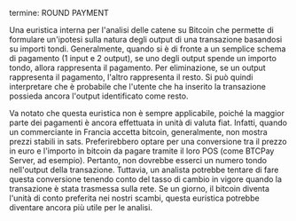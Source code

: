 termine: ROUND PAYMENT

Una euristica interna per l'analisi delle catene su Bitcoin che permette di formulare un'ipotesi sulla natura degli output di una transazione basandosi su importi tondi. Generalmente, quando si è di fronte a un semplice schema di pagamento (1 input e 2 output), se uno degli output spende un importo tondo, allora rappresenta il pagamento. Per eliminazione, se un output rappresenta il pagamento, l'altro rappresenta il resto. Si può quindi interpretare che è probabile che l'utente che ha inserito la transazione possieda ancora l'output identificato come resto.

Va notato che questa euristica non è sempre applicabile, poiché la maggior parte dei pagamenti è ancora effettuata in unità di valuta fiat. Infatti, quando un commerciante in Francia accetta bitcoin, generalmente, non mostra prezzi stabili in sats. Preferirebbero optare per una conversione tra il prezzo in euro e l'importo in bitcoin da pagare tramite il loro POS (come BTCPay Server, ad esempio). Pertanto, non dovrebbe esserci un numero tondo nell'output della transazione. Tuttavia, un analista potrebbe tentare di fare questa conversione tenendo conto del tasso di cambio in vigore quando la transazione è stata trasmessa sulla rete. Se un giorno, il bitcoin diventa l'unità di conto preferita nei nostri scambi, questa euristica potrebbe diventare ancora più utile per le analisi.